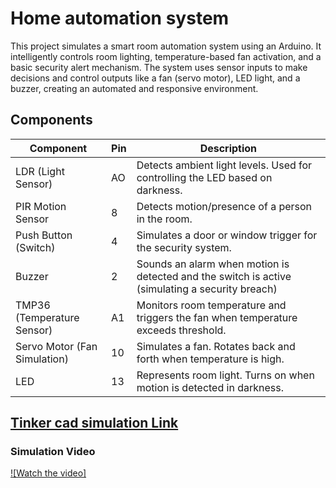 # Home automation system
This project simulates a smart room automation system using an Arduino. It intelligently controls room lighting, temperature-based fan activation, and a basic security alert mechanism. The system uses sensor inputs to make decisions and control outputs like a fan (servo motor), LED light, and a buzzer, creating an automated and responsive environment.

## Components
| Component      | Pin      | Description   |
| ------------- | ------------- | ------------- |
| LDR (Light Sensor) | AO | Detects ambient light levels. Used for controlling the LED based on darkness.|
| PIR Motion Sensor | 8 |Detects motion/presence of a person in the room.|
| Push Button (Switch)| 4 | Simulates a door or window trigger for the security system.|
| Buzzer | 2 | Sounds an alarm when motion is detected and the switch is active (simulating a security breach) |
| TMP36 (Temperature Sensor) | A1 | Monitors room temperature and triggers the fan when temperature exceeds threshold.|
| Servo Motor (Fan Simulation) | 10 | Simulates a fan. Rotates back and forth when temperature is high.|
| LED | 13 | Represents room light. Turns on when motion is detected in darkness.|

## [Tinker cad simulation Link](https://www.tinkercad.com/things/h52kM4YNCut-embeded-project-)

### Simulation Video
[![Watch the video]](https://raw.githubusercontent.com/Kakarot-X/Home-automation-system/blob/main/simulation.mp4)
